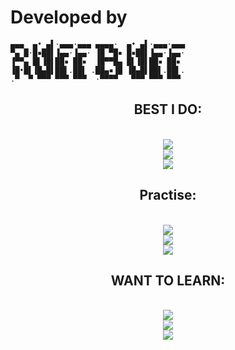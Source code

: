 # Developed by
```shell
▄▄▄  ▄• ▄▌·▄▄▄·▄▄▄ ▄▄▄▄·  ▄• ▄▌·▄▄▄·▄▄▄
▀▄ █·█▪██▌▐▄▄·▐▄▄· ▐█ ▀█▪ █▪██▌▐▄▄·▐▄▄·
▐▀▀▄ █▌▐█▌██▪ ██▪  ▐█▀▀█▄ █▌▐█▌██▪ ██▪ 
▐█•█▌▐█▄█▌██▌.██▌ .██▄▪▐█ ▐█▄█▌██▌.██▌.
.▀  ▀ ▀▀▀ ▀▀▀ ▀▀▀  ·▀▀▀▀   ▀▀▀ ▀▀▀ ▀▀▀ 
```
<h2 align="center">BEST I DO:</h2>
<br/>
<div align="center">
    <img src="https://skillicons.dev/icons?i=arch,ubuntu,windows" /><br/>
    <img src="https://skillicons.dev/icons?i=solidity,lua,py,js,ts,css" /><br/>
    <img src="https://skillicons.dev/icons?i=nextjs,react,vercel,nodejs,bots,supabase,git" />
</div>

<h2 align="center">Practise:</h2>
<br/>
<div align="center">
    <img src="https://skillicons.dev/icons?i=tauri,tailwind" /><br/>
    <img src="https://skillicons.dev/icons?i=c,cpp,ai" /><br/>
    <img src="https://skillicons.dev/icons?i=neovim,postgres,firebase" />
</div>

<h2 align="center">WANT TO LEARN:</h2>
<br/>
<div align="center">
    <img src="https://skillicons.dev/icons?i=linux,nix,kali" /><br/>
    <img src="https://skillicons.dev/icons?i=cs,java,bash,androidstudio" /><br/>
    <img src="https://skillicons.dev/icons?i=blender,unreal,mongodb" />
</div>
